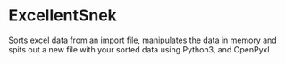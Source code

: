 # ExcellentSnek
Sorts excel data from an import file, manipulates the data in memory and spits out a new file with your sorted data using Python3, and OpenPyxl
